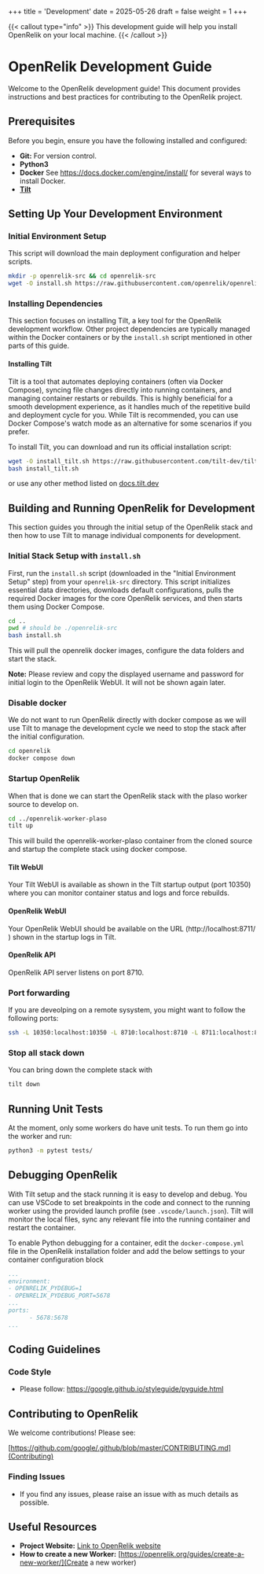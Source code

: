 +++
title = 'Development'
date = 2025-05-26
draft = false
weight = 1
+++

{{< callout type="info" >}}
This development guide will help you install OpenRelik on your local machine.
{{< /callout >}}

# OpenRelik Development Guide

Welcome to the OpenRelik development guide! This document provides instructions and best practices for contributing to the OpenRelik project.

## Prerequisites

Before you begin, ensure you have the following installed and configured:

- **Git:** For version control.
- **Python3**
- **Docker** See https://docs.docker.com/engine/install/ for several ways to install Docker.
- **[Tilt](https://docs.tilt.dev/)**

## Setting Up Your Development Environment

### Initial Environment Setup

This script will download the main deployment configuration and helper scripts.

```bash
mkdir -p openrelik-src && cd openrelik-src
wget -O install.sh https://raw.githubusercontent.com/openrelik/openrelik-deploy/main/docker/install.sh
```

### Installing Dependencies

This section focuses on installing Tilt, a key tool for the OpenRelik development workflow. Other project dependencies are typically managed within the Docker containers or by the `install.sh` script mentioned in other parts of this guide.

#### Installing Tilt

Tilt is a tool that automates deploying containers (often via Docker Compose), syncing file changes directly into running containers, and managing container restarts or rebuilds. This is highly beneficial for a smooth development experience, as it handles much of the repetitive build and deployment cycle for you. While Tilt is recommended, you can use Docker Compose's watch mode as an alternative for some scenarios if you prefer.

To install Tilt, you can download and run its official installation script:

```bash
wget -O install_tilt.sh https://raw.githubusercontent.com/tilt-dev/tilt/master/scripts/install.sh
bash install_tilt.sh
```

or use any other method listed on [docs.tilt.dev](https://docs.tilt.dev/)

## Building and Running OpenRelik for Development

This section guides you through the initial setup of the OpenRelik stack and then how to use Tilt to manage individual components for development.

### Initial Stack Setup with `install.sh`

First, run the `install.sh` script (downloaded in the "Initial Environment Setup" step) from your `openrelik-src` directory. This script initializes essential data directories, downloads default configurations, pulls the required Docker images for the core OpenRelik services, and then starts them using Docker Compose.

```bash
cd ..
pwd # should be ./openrelik-src
bash install.sh
```

This will pull the openrelik docker images, configure the data folders and start the stack. 

**Note:** Please review and copy the displayed username and password for initial login to the OpenRelik WebUI. It will not be shown again later.

### Disable docker

We do not want to run OpenRelik directly with docker compose as we will use Tilt to manage the development cycle we need to stop the stack after the initial configuration.

```bash
cd openrelik
docker compose down
```

### Startup OpenRelik

When that is done we can start the OpenRelik stack with the plaso worker source to develop on. 

```bash
cd ../openrelik-worker-plaso
tilt up
```

This will build the openrelik-worker-plaso container from the cloned source and startup the complete stack using docker compose.

#### Tilt WebUI

Your Tilt WebUI is available as shown in the Tilt startup output (port 10350) where you can monitor container status and logs and force rebuilds.

#### OpenRelik WebUI

Your OpenRelik WebUI should be available on the URL (http://localhost:8711/ ) shown in the startup logs in Tilt.

#### OpenRelik API

OpenRelik API server listens on port 8710.

### Port forwarding

If you are deveolping on a remote sysystem, you might want to follow the following ports:

```bash
ssh -L 10350:localhost:10350 -L 8710:localhost:8710 -L 8711:localhost:8711 yourmachine.local
```

### Stop all stack down

You can bring down the complete stack with

```bash
tilt down
```

## Running Unit Tests

At the moment, only some workers do have unit tests. To run them go into the worker and run:

```bash
python3 -m pytest tests/
```

## Debugging OpenRelik

With Tilt setup and the stack running it is easy to develop and debug. You can use VSCode to set breakpoints in the code and connect to the running worker using the provided launch profile (see `.vscode/launch.json`). Tilt will monitor the local files, sync any relevant file into the running container and restart the container. 

To enable Python debugging for a container, edit the `docker-compose.yml` file in the OpenRelik installation folder and add the below settings to your container configuration block

```yaml
...
environment:
- OPENRELIK_PYDEBUG=1
- OPENRELIK_PYDEBUG_PORT=5678
...
ports:
      - 5678:5678
...
```

## Coding Guidelines

### Code Style

* Please follow: https://google.github.io/styleguide/pyguide.html

## Contributing to OpenRelik

We welcome contributions! Please see:

[https://github.com/google/.github/blob/master/CONTRIBUTING.md](Contributing)

### Finding Issues

* If you find any issues, please raise an issue with as much details as possible.

## Useful Resources

- **Project Website:** [Link to OpenRelik website](https://openrelik.org/)
- **How to create a new Worker:** [https://openrelik.org/guides/create-a-new-worker/](Create a new worker)